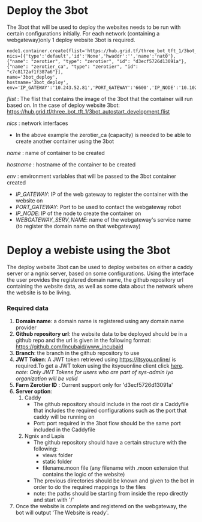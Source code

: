 # Deploy the 3bot

The 3bot that will be used to deploy the websites needs to be run with certain configurations initially. For each network (containing a webgateway)only 1 deploy website 3bot is required.
 


```
node1.container.create(flist='https://hub.grid.tf/three_bot_tft_1/3bot_autostart_development.flist',
nics=[{'type':'default','id':'None','hwaddr':'','name':'nat0'},{"name": "zerotier", "type": "zerotier", "id": "d3ecf5726d13091a"},{"name": "zerotier_ca", "type": "zerotier", "id": "c7c8172af1f387a6"}],
name='3bot_deploy',
hostname='3bot_deploy',
env='IP_GATEWAY':'10.243.52.81','PORT_GATEWAY':'6600','IP_NODE':'10.102.223.147','WEBGATEWAY_SERV_NAME':'wg'})
```
*flist* : The flist that contains the image of the 3bot that the container will run based on. In the case of deploy website 3bot: https://hub.grid.tf/three_bot_tft_1/3bot_autostart_development.flist

*nics* : network interfaces  
- In the above example the zerotier_ca (capacity) is needed to be able to create another container using the 3bot

*name* : name of container to be created

*hostname* : hostname of the container to be created

*env* : environment variables that will be passed to the 3bot container created
- *IP_GATEWAY*: IP of the web gateway to register the container with the website on
- *PORT_GATEWAY*: Port to be used to contact the webgateway robot
- *IP_NODE*: IP of the node to create the container on 
- *WEBGATEWAY_SERV_NAME*: name of the webgateway's service name (to register the domain name on that webgateway)



# Deploy a webiste using the 3bot
The deploy website 3bot can be used to deploy websites on either a caddy server or a ngnix server, based on some configurations. Using the interface the user provides the registered domain name, the github repository url containing the website data, as well as some data about the network where the website is to be living.

### Required data
1. **Domain name**: a domain name is registered using any domain name provider
2. **Github repository url**: the website data to be deployed should be in a github repo and the url is given in the following format: https://github.com/Incubaid/www_incubaid
3. **Branch**: the branch in the github repository to use
4. **JWT Token**: A JWT token retrieved using https://itsyou.online/ is required.To get a JWT token using the itsyouonline client click [here](https://github.com/threefoldtech/jumpscaleX/blob/development/docs/howto/get_jwt_with_itsoyouonline_client.md).
*note: Only JWT Tokens for users who are part of sys-admin iyo organization will be valid*
5. **Farm Zerotier ID** : Current support only for 'd3ecf5726d13091a'  
6. **Server option**:
    1. Caddy
        - The github repository should include in the root dir a Caddyfile that includes the required configurations such as the port that caddy will be running on
        - Port: port required in the 3bot flow should be the same port included in the Caddyfile
    2. Ngnix and Lapis
        - The github repository should have a certain structure with the following: 
            - views folder
            - static folder
            - filename.moon file (any filename with .moon extension that contains the logic of the website)
        - The previous directories should be known and given to the bot in order to do the required mappings to the files
        - note: the paths should be starting from inside the repo directly and start with '/'
7. Once the website is complete and registered on the webgateway, the bot will output 'The Website is ready'.
